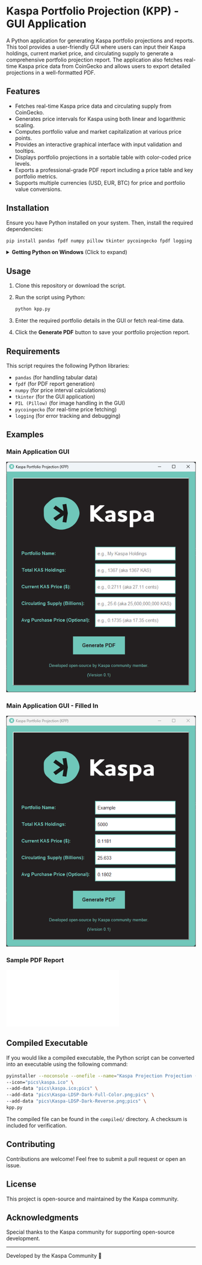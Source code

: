 # Kaspa Portfolio Projection (KPP) - GUI Application

A Python application for generating Kaspa portfolio projections and reports. This tool provides a user-friendly GUI where users can input their Kaspa holdings, current market price, and circulating supply to generate a comprehensive portfolio projection report. The application also fetches real-time Kaspa price data from CoinGecko and allows users to export detailed projections in a well-formatted PDF.

## Features

- Fetches real-time Kaspa price data and circulating supply from CoinGecko.
- Generates price intervals for Kaspa using both linear and logarithmic scaling.
- Computes portfolio value and market capitalization at various price points.
- Provides an interactive graphical interface with input validation and tooltips.
- Displays portfolio projections in a sortable table with color-coded price levels.
- Exports a professional-grade PDF report including a price table and key portfolio metrics.
- Supports multiple currencies (USD, EUR, BTC) for price and portfolio value conversions.

## Installation

Ensure you have Python installed on your system. Then, install the required dependencies:

```sh
pip install pandas fpdf numpy pillow tkinter pycoingecko fpdf logging
```

<details>
<summary><strong>Getting Python on Windows</strong> (Click to expand)</summary>

If you do not have Python installed on your Windows computer, follow these steps:

1. Visit the official Python website: [https://www.python.org/downloads/windows/](https://www.python.org/downloads/windows/)
2. Download the latest stable version of Python.
3. Run the installer and ensure you check the box **"Add Python to PATH"** before proceeding with the installation.
4. Verify the installation by opening Command Prompt (`cmd`) and running:
   ```sh
   python --version
   ```
   If Python is installed correctly, it will display the installed version number.

</details>

## Usage

1. Clone this repository or download the script.
2. Run the script using Python:

   ```sh
   python kpp.py
   ```

3. Enter the required portfolio details in the GUI or fetch real-time data.
4. Click the **Generate PDF** button to save your portfolio projection report.

## Requirements

This script requires the following Python libraries:
- `pandas` (for handling tabular data)
- `fpdf` (for PDF report generation)
- `numpy` (for price interval calculations)
- `tkinter` (for the GUI application)
- `PIL (Pillow)` (for image handling in the GUI)
- `pycoingecko` (for real-time price fetching)
- `logging` (for error tracking and debugging)

## Examples

### Main Application GUI
![Main GUI](screenshots/KPP-App-Screenshot.png)

### Main Application GUI - Filled In
![Main GUI - Filled In](screenshots/KPP-App-Screenshot-Filled_In.png)

### Sample PDF Report
![Sample PDF - view in /docs](docs/KPP-App-Example-PDF.pdf)

## Compiled Executable

If you would like a compiled executable, the Python script can be converted into an executable using the following command:

```sh
pyinstaller --noconsole --onefile --name="Kaspa Projection Projection (KPP)" \
--icon="pics\kaspa.ico" \
--add-data "pics\kaspa.ico;pics" \
--add-data "pics\Kaspa-LDSP-Dark-Full-Color.png;pics" \
--add-data "pics\Kaspa-LDSP-Dark-Reverse.png;pics" \
kpp.py
```

The compiled file can be found in the `compiled/` directory. A checksum is included for verification.

## Contributing

Contributions are welcome! Feel free to submit a pull request or open an issue.

## License

This project is open-source and maintained by the Kaspa community.

## Acknowledgments

Special thanks to the Kaspa community for supporting open-source development.

---

Developed by the Kaspa Community 🚀

